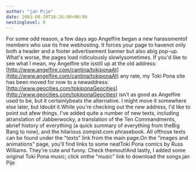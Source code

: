 ```yaml
---
author: "jan Pije"
date: 2003-08-30T16:26:00+00:00
nestinglevel: 0
---
```

For some odd reason, a few days ago Angelfire began a new harassmentof members who use its free webhosting. It forces your page to havenot only both a header and a footer advertisement banner but also abig pop-up. What's worse, the pages load ridiculously slowlysometimes. If you'd like to see what I mean, my Angelfire site isstill up at the old address:[http://www.angelfire.com/cantina/tokiponaAt](http://www.angelfire.com/cantina/tokiponaAt) any rate, my Toki Pona site has been moved for now to a newaddress:[http://www.geocities.com/tokiponaGeocities](http://www.geocities.com/tokiponaGeocities) isn't as good as Angelfire used to be, but it certainlybeats the alternative. I might move it somewhere else later, but Idoubt it.While you're checking out the new address, I'd like to point out afew things. I've added quite a number of new texts, including atranslation of Jabberwocky, a translation of the Ten Commandments, abrief history of everything (a quick summary of everything from theBig Bang to now), and the hilarious zompist.com phrasebook. All ofthose texts can be found under the "texts" link from the main page.On the "images and animations" page, you'll find links to some neatToki Pona comics by Russ Williams. They're cute and funny. Check themout!And lastly, I added some original Toki Pona music; click onthe "music" link to download the songs.jan Pije